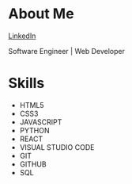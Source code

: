 # About Me 

[LinkedIn](https://www.linkedin.com/in/jay-y-lim/)

Software Engineer | Web Developer

# Skills
* HTML5
* CSS3
* JAVASCRIPT
* PYTHON
* REACT
* VISUAL STUDIO CODE
* GIT
* GITHUB
* SQL
